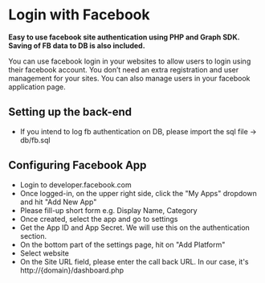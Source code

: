 # Login with Facebook

**Easy to use facebook site authentication using PHP and Graph SDK. Saving of FB data to DB is also included.**

You can use facebook login in your websites to allow users to login using their facebook account. You don’t need an extra registration and user management for your sites. You can also manage users in your facebook application page. 

## Setting up the back-end

 - If you intend to log fb authentication on DB, please import the sql file -> db/fb.sql

## Configuring Facebook App

 - Login to developer.facebook.com
 - Once logged-in, on the upper right side, click the "My Apps" dropdown and hit "Add New App"
 - Please fill-up short form e.g. Display Name, Category
 - Once created, select the app and go to settings
 - Get the App ID and App Secret. We will use this on the authentication section.
 - On the bottom part of the settings page, hit on "Add Platform"
 - Select website
 - On the Site URL field, please enter the call back URL. In our case, it's http://{domain}/dashboard.php